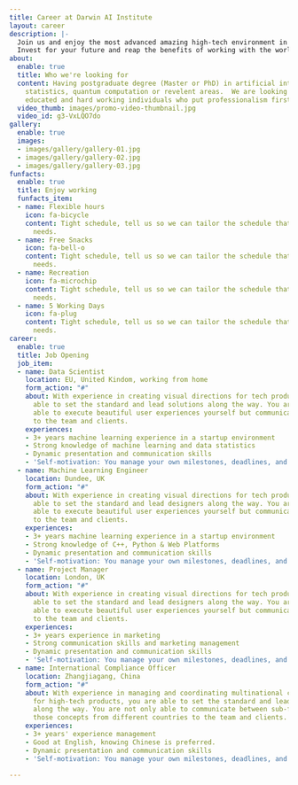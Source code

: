 ```yaml
---
title: Career at Darwin AI Institute
layout: career
description: |-
  Join us and enjoy the most advanced amazing high-tech environment in the promising Yangtze River delta area. We are interdisciplinary teams looking forward the talents to work with us on AI technology.
  Invest for your future and reap the benefits of working with the worlds first advancement company that puts people first.
about:
  enable: true
  title: Who we're looking for
  content: Having postgraduate degree (Master or PhD) in artificial intelligence,
    statistics, quantum computation or revelent areas.  We are looking for bright,
    educated and hard working individuals who put professionalism first.
  video_thumb: images/promo-video-thumbnail.jpg
  video_id: g3-VxLQO7do
gallery:
  enable: true
  images:
  - images/gallery/gallery-01.jpg
  - images/gallery/gallery-02.jpg
  - images/gallery/gallery-03.jpg
funfacts:
  enable: true
  title: Enjoy working
  funfacts_item:
  - name: Flexible hours
    icon: fa-bicycle
    content: Tight schedule, tell us so we can tailor the schedule that fits your
      needs.
  - name: Free Snacks
    icon: fa-bell-o
    content: Tight schedule, tell us so we can tailor the schedule that fits your
      needs.
  - name: Recreation
    icon: fa-microchip
    content: Tight schedule, tell us so we can tailor the schedule that fits your
      needs.
  - name: 5 Working Days
    icon: fa-plug
    content: Tight schedule, tell us so we can tailor the schedule that fits your
      needs.
career:
  enable: true
  title: Job Opening
  job_item:
  - name: Data Scientist
    location: EU, United Kindom, working from home
    form_action: "#"
    about: With experience in creating visual directions for tech products, you are
      able to set the standard and lead solutions along the way. You are not only
      able to execute beautiful user experiences yourself but communicate those concepts
      to the team and clients.
    experiences:
    - 3+ years machine learning experience in a startup environment
    - Strong knowledge of machine learning and data statistics
    - Dynamic presentation and communication skills
    - 'Self-motivation: You manage your own milestones, deadlines, and priorities'
  - name: Machine Learning Engineer
    location: Dundee, UK
    form_action: "#"
    about: With experience in creating visual directions for tech products, you are
      able to set the standard and lead designers along the way. You are not only
      able to execute beautiful user experiences yourself but communicate those concepts
      to the team and clients.
    experiences:
    - 3+ years machine learning experience in a startup environment
    - Strong knowledge of C++, Python & Web Platforms
    - Dynamic presentation and communication skills
    - 'Self-motivation: You manage your own milestones, deadlines, and priorities'
  - name: Project Manager
    location: London, UK
    form_action: "#"
    about: With experience in creating visual directions for tech products, you are
      able to set the standard and lead designers along the way. You are not only
      able to execute beautiful user experiences yourself but communicate those concepts
      to the team and clients.
    experiences:
    - 3+ years experience in marketing
    - Strong communication skills and marketing management
    - Dynamic presentation and communication skills
    - 'Self-motivation: You manage your own milestones, deadlines, and priorities'
  - name: International Compliance Officer
    location: Zhangjiagang, China
    form_action: "#"
    about: With experience in managing and coordinating multinational corporation
      for high-tech products, you are able to set the standard and lead the coordination
      along the way. You are not only able to communicate between sub-firms but present
      those concepts from different countries to the team and clients.
    experiences:
    - 3+ years' experience management
    - Good at English, knowing Chinese is preferred.
    - Dynamic presentation and communication skills
    - 'Self-motivation: You manage your own milestones, deadlines, and priorities'

---
```


